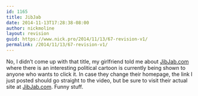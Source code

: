 ```yaml
---
id: 1165
title: JibJab
date: 2014-11-13T17:28:38-08:00
author: nickmoline
layout: revision
guid: https://www.nick.pro/2014/11/13/67-revision-v1/
permalink: /2014/11/13/67-revision-v1/
---
```

No, I didn&#8217;t come up with that title, my girlfriend told me about [JibJab.com](http://JibJab.com "JibJab") where there is an interesting political cartoon is currently being shown to anyone who wants to click it. In case they change their homepage, the link I just posted should go straight to the video, but be sure to visit their actual site at [JibJab.com](http://JibJab.com). Funny stuff.